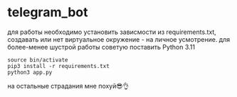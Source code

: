 # telegram_bot

для работы необходимо установить зависмости из requirements.txt,
создавать или нет виртуальное окружение - на личное усмотрение.
для более-менее шустрой работы советую поставить Python 3.11

```
source bin/activate
pip3 install -r requirements.txt
python3 app.py
```

на остальные страдания мне похуй😎👌
